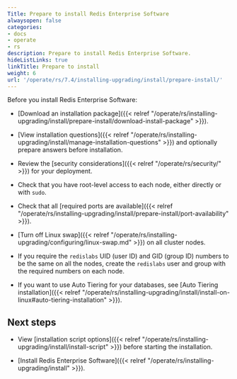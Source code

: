 ```yaml
---
Title: Prepare to install Redis Enterprise Software
alwaysopen: false
categories:
- docs
- operate
- rs
description: Prepare to install Redis Enterprise Software.
hideListLinks: true
linkTitle: Prepare to install
weight: 6
url: '/operate/rs/7.4/installing-upgrading/install/prepare-install/'
---
```


Before you install Redis Enterprise Software:

- [Download an installation package]({{< relref "/operate/rs/installing-upgrading/install/prepare-install/download-install-package" >}}).

- [View installation questions]({{< relref "/operate/rs/installing-upgrading/install/manage-installation-questions" >}}) and optionally prepare answers before installation.

- Review the [security considerations]({{< relref "/operate/rs/security/" >}}) for your deployment.

- Check that you have root-level access to each node, either directly or with `sudo`.

- Check that all [required ports are available]({{< relref "/operate/rs/installing-upgrading/install/prepare-install/port-availability" >}}).

- [Turn off Linux swap]({{< relref "/operate/rs/installing-upgrading/configuring/linux-swap.md" >}}) on all cluster nodes.

- If you require the `redislabs` UID (user ID) and GID (group ID) numbers to be the same on all the nodes, create the `redislabs` user and group with the required numbers on each node.

- If you want to use Auto Tiering for your databases, see [Auto Tiering installation]({{< relref "/operate/rs/installing-upgrading/install/install-on-linux#auto-tiering-installation" >}}).

## Next steps

- View [installation script options]({{< relref "/operate/rs/installing-upgrading/install/install-script" >}}) before starting the installation.

- [Install Redis Enterprise Software]({{< relref "/operate/rs/installing-upgrading/install" >}}).

